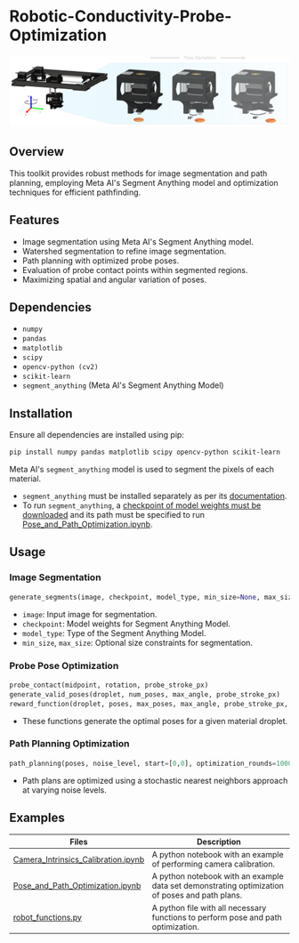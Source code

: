 # Robotic-Conductivity-Probe-Optimization
 
![header](./data/pose_optimization_R2.png)

## Overview
This toolkit provides robust methods for image segmentation and path planning, employing Meta AI's Segment Anything model and optimization techniques for efficient pathfinding.

## Features
- Image segmentation using Meta AI's Segment Anything model.
- Watershed segmentation to refine image segmentation.
- Path planning with optimized probe poses.
- Evaluation of probe contact points within segmented regions.
- Maximizing spatial and angular variation of poses.

## Dependencies
- `numpy`
- `pandas`
- `matplotlib`
- `scipy`
- `opencv-python (cv2)`
- `scikit-learn`
- `segment_anything` (Meta AI's Segment Anything Model)

## Installation
Ensure all dependencies are installed using pip:
```bash
pip install numpy pandas matplotlib scipy opencv-python scikit-learn
```
Meta AI's `segment_anything` model is used to segment the pixels of each material.

- `segment_anything` must be installed separately as per its [documentation](https://github.com/facebookresearch/segment-anything?tab=readme-ov-file).
- To run `segment_anything`, a [checkpoint of model weights must be downloaded](https://dl.fbaipublicfiles.com/segment_anything/sam_vit_b_01ec64.pth) and its path must be specified to run [Pose_and_Path_Optimization.ipynb](./Pose_and_Path_Optimization.ipynb).

## Usage
### Image Segmentation
```python
generate_segments(image, checkpoint, model_type, min_size=None, max_size=None)
```
- `image`: Input image for segmentation.
- `checkpoint`: Model weights for Segment Anything Model.
- `model_type`: Type of the Segment Anything Model.
- `min_size`, `max_size`: Optional size constraints for segmentation.

### Probe Pose Optimization
```python
probe_contact(midpoint, rotation, probe_stroke_px)
generate_valid_poses(droplet, num_poses, max_angle, probe_stroke_px)
reward_function(droplet, poses, max_poses, max_angle, probe_stroke_px, verbose=False)
```
- These functions generate the optimal poses for a given material droplet.

### Path Planning Optimization
```python
path_planning(poses, noise_level, start=[0,0], optimization_rounds=1000)
```
- Path plans are optimized using a stochastic nearest neighbors approach at varying noise levels.

## Examples
| Files | Description |
| ------------- | ------------------------------ |
|[Camera_Intrinsics_Calibration.ipynb](./Camera_Intrinsics_Calibration.ipynb)|  A python notebook with an example of performing camera calibration.|
|[Pose_and_Path_Optimization.ipynb](./Pose_and_Path_Optimization.ipynb)| A python notebook with an example data set demonstrating optimization of poses and path plans.|
|[robot_functions.py](./robot_functions.py)| A python file with all necessary functions to perform pose and path optimization.|

